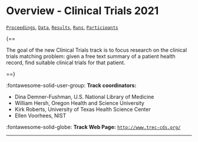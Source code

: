 # Overview - Clinical Trials 2021

[`Proceedings`](./proceedings.md), [`Data`](./data.md), [`Results`](./results.md), [`Runs`](./runs.md), [`Participants`](./participants.md)

{==

The goal of the new Clinical Trials track is to focus research on the clinical trials matching problem: given a free text summary of a patient health record, find suitable clinical trials for that patient.

==}

:fontawesome-solid-user-group: **Track coordinators:**

- Dina Demner-Fushman, U.S. National Library of Medicine 
- William Hersh, Oregon Health and Science University 
- Kirk Roberts, University of Texas Health Science Center 
- Ellen Voorhees, NIST 

:fontawesome-solid-globe: **Track Web Page:** [`http://www.trec-cds.org/`](http://www.trec-cds.org/) 

---

